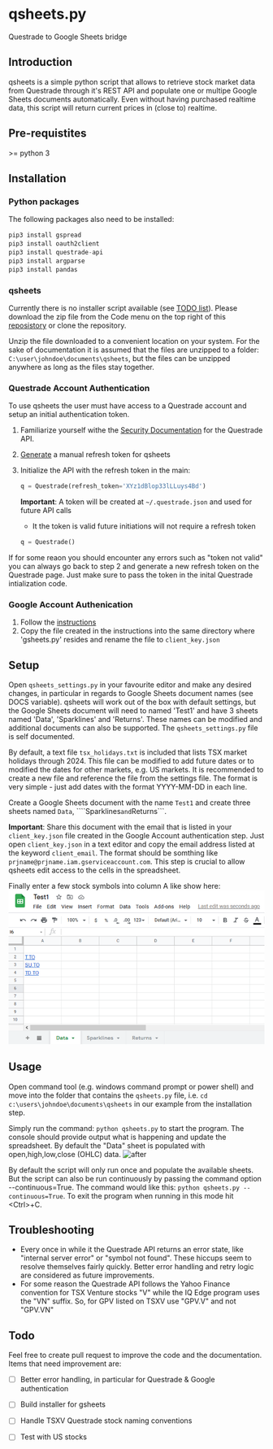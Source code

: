# qsheets.py
Questrade to Google Sheets bridge

## Introduction

qsheets is a simple python script that allows to retrieve stock market data from Questrade through it's REST API and populate one or multipe Google Sheets documents automatically. Even without having purchased realtime data, this script will return current prices in (close to) realtime.

## Pre-requistites

 \>= python 3

## Installation

### Python packages
The following packages also need to be installed:
```python
pip3 install gspread
pip3 install oauth2client
pip3 install questrade-api
pip3 install argparse
pip3 install pandas
```
### qsheets
Currently there is no installer script available (see [TODO list](#todo)). Please download the zip file from the Code menu on the top right of this [reposistory](https://github.com/boffyflow/qsheets) or clone the repository.

Unzip the file downloaded to a convenient location on your system. For the sake of  documentation it is assumed that the files are unzipped to a folder: ```C:\user\johndoe\documents\qsheets```, but the files can be unzipped anywhere as long as the files stay together.

### Questrade Account Authentication

To use qsheets the user must have access to a Questrade account and setup an initial authentication token. 

1. Familiarize yourself withe the [Security Documentation](https://www.questrade.com/api/documentation/security) for the Questrade API.
2. [Generate](https://apphub.questrade.com/UI/UserApps.aspx) a manual refresh token for qsheets
3. Initialize the API with the refresh token in the main:
   
    ```python
    q = Questrade(refresh_token='XYz1dBlop33lLLuys4Bd')
    ```

    **Important**: A token will be created at ```~/.questrade.json``` and used for future API calls
      * It the token is valid future initiations will not require a refresh token
    ```python
    q = Questrade()
    ```
If for some reaon you should encounter any errors such as "token not valid" you can always go back to step 2 and generate a new refresh token on the Questrade page. Just make sure to pass the token in the inital Questrade intialization code.

### Google Account Authenication

1. Follow the [instructions](https://gspread.readthedocs.io/en/latest/oauth2.html#for-end-users-using-oauth-client-id)
2. Copy the file created in the instructions into the same directory where 'gsheets.py' resides and rename the file to ```client_key.json```

## Setup

Open ```qsheets_settings.py``` in your favourite editor and make any desired changes, in particular in regards to Google Sheets document names (see DOCS variable). qsheets will work out of the box with default settings, but the Google Sheets document will need to named 'Test1' and have 3 sheets named 'Data', 'Sparklines' and 'Returns'. These names can be modified and additional documents can also be supported. The ```qsheets_settings.py``` file is self documented.

By default, a text file ```tsx_holidays.txt``` is included that lists TSX market holidays through 2024. This file can be modified to add future dates or to modified the dates for other markets, e.g. US markets. It is recommended to create a new file and reference the file from the settings file. The format is very simple - just add dates with the format YYYY-MM-DD in each line. 

Create a Google Sheets document with the name ```Test1``` and create three sheets named ```Data```, ````Sparklines``` and ```Returns```.

**Important**: Share this document with the email that is listed in your ```client_key.json``` file created in the Google Account authentication step. Just open ```client_key.json``` in a text editor and copy the email address listed at the keyword ```client_email```. The format should be somthing like ```prjname@prjname.iam.gserviceaccount.com```. This step is crucial to allow qsheets edit access to the cells in the spreadsheet.

Finally enter a few stock symbols into column A like show here:
![before](/img/before.png)

## Usage

Open command tool (e.g. windows command prompt or power shell) and move into the folder that contains the ```qsheets.py``` file, i.e. 
```cd c:\users\johndoe\documents\qsheets``` in our example from the installation step.

Simply run the command:
```python qsheets.py``` to start the program.
The console should provide output what is happening and update the spreadsheet. By default the "Data" sheet is populated with open,high,low,close (OHLC) data. 
![after](/img/after.png)

By default the script will only run once and populate the available sheets. But the script can also be run continuously by passing the command option --continuous=True. The command would like this:
```python qsheets.py --continuous=True```. To exit the program when running in this mode hit \<Ctrl\>+C.

## Troubleshooting

* Every once in while it the Questrade API returns an error state, like "internal server error" or "symbol not found". These hiccups seem to resolve themselves fairly quickly. Better error handling and retry logic are considered as future improvements. 
* For some reason the Questrade API follows the Yahoo Finance convention for TSX Venture stocks "V" while the IQ Edge program uses the "VN" suffix. So, for GPV listed on TSXV use "GPV.V" and not "GPV.VN"

## Todo

Feel free to create pull request to improve the code and the documentation. Items that need improvement are:
- [ ] Better error handling, in particular for Questrade & Google authentication
- [ ] Build installer for gsheets
- [ ] Handle TSXV Questrade stock naming conventions
- [ ] Test with US stocks


